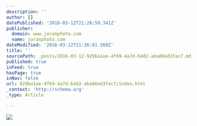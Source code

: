 ```yaml
---
description: ''
author: []
datePublished: '2016-03-12T21:28:59.341Z'
publisher:
  domain: www.joranphoto.com
  name: joranphoto.com
dateModified: '2016-03-12T21:26:01.560Z'
title: ''
sourcePath: _posts/2016-03-12-929ba1ee-4f69-4a7d-b4d2-aba86ed3fac7.md
published: true
inFeed: true
hasPage: true
inNav: false
url: 929ba1ee-4f69-4a7d-b4d2-aba86ed3fac7/index.html
_context: 'http://schema.org'
_type: Article

---
```

![](http://static1.squarespace.com/static/551e3cfde4b06dcd025eadc2/56074591e4b0829832ab894e/56dc9212fb436de1c3d79e78/1457296028946/?format=500w)